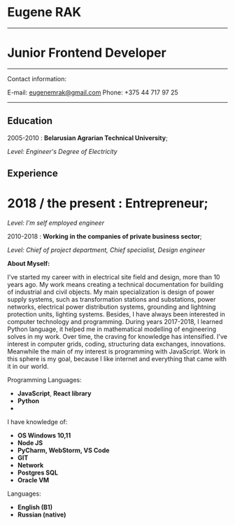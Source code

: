 Eugene RAK
============
-------------------     ----------------------------
Junior Frontend Developer
=============
-------------------     ----------------------------
Contact information:

E-mail:                          eugenemrak@gmail.com
Phone:                           +375 44 717 97 25 
-------------------     ----------------------------

Education
---------

2005-2010 
:   **Belarusian Agrarian Technical University**;

*Level: Engineer's Degree of Electricity*

Experience
----------

2018 / the present
:   **Entrepreneur**;
=============

*Level: I'm self employed engineer*

2010-2018
:   **Working in the companies of private business sector**; 

*Level: Chief of project department, Chief specialist, Design engineer*


**About Myself:**

I've started my career with in electrical site field and design,  more than 10 years ago. 
My work means creating a technical documentation for building of industrial and civil objects. 
My main specialization is design of power supply systems, such as transformation stations and substations, 
power networks, electrical power distribution systems, grounding and lightning protection units, lighting 
systems. Besides, I have always been interested in computer technology and programming. During years 2017-2018, 
I learned Python language, it helped me in mathematical modelling of engineering solves in my work. Over time, 
the craving for knowledge has intensified. I've interest in computer grids, coding, structuring data exchanges, 
innovations. Meanwhile the main of my interest is programming with JavaScript. Work in this sphere is my goal, 
because I like internet and everything that came with it in our world. 

Programming Languages:
* **JavaScript**, **React library** 
* **Python** 
* 

I have knowledge of:  
* **OS Windows 10,11** 
* **Node JS** 
* **PyCharm, WebStorm, VS Code** 
* **GIT** 
* **Network**
* **Postgres SQL**
* **Oracle VM** 

Languages:
* **English (B1)**
* **Russian (native)**
